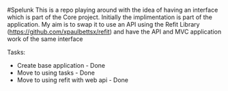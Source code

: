 #Spelunk
This is a repo playing around with the idea of having an interface which is part of the Core project. Initially the implimentation is part of the application. My aim is to swap it to use an API using the Refit Library (https://github.com/xpaulbettsx/refit) and have the API and MVC application work of the same interface

Tasks:
- Create base application - Done
- Move to using tasks - Done
- Move to using refit with web api - Done
